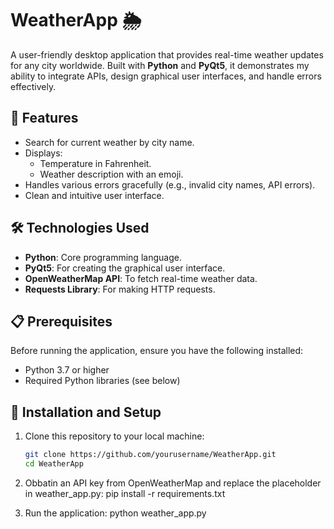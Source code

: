 # WeatherApp 🌦️

A user-friendly desktop application that provides real-time weather updates for any city worldwide. Built with **Python** and **PyQt5**, it demonstrates my ability to integrate APIs, design graphical user interfaces, and handle errors effectively.

## 🚀 Features
- Search for current weather by city name.
- Displays:
  - Temperature in Fahrenheit.
  - Weather description with an emoji.
- Handles various errors gracefully (e.g., invalid city names, API errors).
- Clean and intuitive user interface.

## 🛠️ Technologies Used
- **Python**: Core programming language.
- **PyQt5**: For creating the graphical user interface.
- **OpenWeatherMap API**: To fetch real-time weather data.
- **Requests Library**: For making HTTP requests.

## 📋 Prerequisites
Before running the application, ensure you have the following installed:
- Python 3.7 or higher
- Required Python libraries (see below)

## 🔧 Installation and Setup
1. Clone this repository to your local machine:
   ```bash
   git clone https://github.com/yourusername/WeatherApp.git
   cd WeatherApp
2. Obbatin an API key from OpenWeatherMap and replace the placeholder in weather_app.py:
   pip install -r requirements.txt

3. Run the application:
   python weather_app.py
